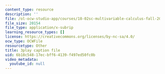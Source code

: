 ```yaml
---
content_type: resource
description: ''
file: /ol-ocw-studio-app/courses/18-02sc-multivariable-calculus-fall-2010/6b18c54817ecbff64139f497ed50fc0b_nDuS5uQ7-lo.srt
file_size: 20154
file_type: application/x-subrip
learning_resource_types: []
license: https://creativecommons.org/licenses/by-nc-sa/4.0/
ocw_type: OCWFile
resourcetype: Other
title: 3play caption file
uid: 6b18c548-17ec-bff6-4139-f497ed50fc0b
video_metadata:
  youtube_id: null
---
```

